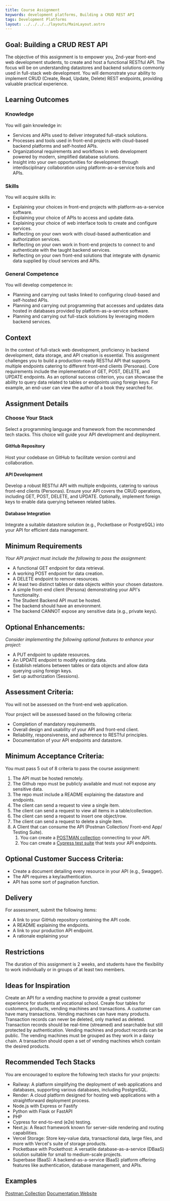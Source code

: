 ```yaml
---
title: Course Assignment
keywords: development platforms, Building a CRUD REST API
tags: Development Platforms
layout: ../../../../layouts/MainLayout.astro
---
```


## Goal: Building a CRUD REST API

The objective of this assignment is to empower you, 2nd-year front-end web development students, to create and host a functional RESTful API. The focus will be on understanding datastores and backend solutions commonly used in full-stack web development. You will demonstrate your ability to implement CRUD (Create, Read, Update, Delete) REST endpoints, providing valuable practical experience.

## Learning Outcomes

### Knowledge

You will gain knowledge in:

- Services and APIs used to deliver integrated full-stack solutions.
- Processes and tools used in front-end projects with cloud-based backend platforms and self-hosted APIs.
- Organizational requirements and workflows in web development powered by modern, simplified database solutions.
- Insight into your own opportunities for development through interdisciplinary collaboration using platform-as-a-service tools and APIs.

### Skills

You will acquire skills in:

- Explaining your choices in front-end projects with platform-as-a-service software.
- Explaining your choice of APIs to access and update data.
- Explaining your choice of web interface tools to create and configure services.
- Reflecting on your own work with cloud-based authentication and authorization services.
- Reflecting on your own work in front-end projects to connect to and authenticate with the taught backend services.
- Reflecting on your own front-end solutions that integrate with dynamic data supplied by cloud services and APIs.

### General Competence

You will develop competence in:

- Planning and carrying out tasks linked to configuring cloud-based and self-hosted APIs.
- Planning and carrying out programming that accesses and updates data hosted in databases provided by platform-as-a-service software.
- Planning and carrying out full-stack solutions by leveraging modern backend services.

## Context

In the context of full-stack web development, proficiency in backend development, data storage, and API creation is essential. This assignment challenges you to build a production-ready RESTful API that supports multiple endpoints catering to different front-end clients (Personas). Core requirements include the implementation of GET, POST, DELETE, and UPDATE endpoints. As an optional success criterion, you can showcase the ability to query data related to tables or endpoints using foreign keys. For example, an end-user can view the author of a book they searched for.

## Assignment Details

### Choose Your Stack

Select a programming language and framework from the recommended tech stacks. This choice will guide your API development and deployment.

#### GitHub Repository

Host your codebase on GitHub to facilitate version control and collaboration.

#### API Development

Develop a robust RESTful API with multiple endpoints, catering to various front-end clients (Personas). Ensure your API covers the CRUD operations, including GET, POST, DELETE, and UPDATE. Optionally, implement foreign keys to enable data querying between related tables.

#### Database Integration

Integrate a suitable datastore solution (e.g., Pocketbase or PostgreSQL) into your API for efficient data management.

## Minimum Requirements

_Your API project must include the following to pass the assignment:_

- A functional GET endpoint for data retrieval.
- A working POST endpoint for data creation.
- A DELETE endpoint to remove resources.
- At least two distinct tables or data objects within your chosen datastore.
- A simple front-end client (Persona) demonstrating your API's functionality.
- The Student Backend API must be hosted.
- The backend should have an environment.
- The backend CANNOT expose any sensitive data (e.g., private keys).

## Optional Enhancements:

_Consider implementing the following optional features to enhance your project:_

- A PUT endpoint to update resources.
- An UPDATE endpoint to modify existing data.
- Establish relations between tables or data objects and allow data querying using foreign keys.
- Set up authorization (Sessions).

## Assessment Criteria:

You will not be assessed on the front-end web application.

Your project will be assessed based on the following criteria:

- Completion of mandatory requirements.
- Overall design and usability of your API and front-end client.
- Reliability, responsiveness, and adherence to RESTful principles.
- Documentation of your API endpoints and datastore.

## Minimum Acceptance Criteria:

You must pass 5 out of 8 criteria to pass the course assignment:

1. The API must be hosted remotely.
2. The Github repo must be publicly available and must not expose any sensitive data.
3. The repo must include a README explaining the datastore and endpoints.
4. The client can send a request to view a single item.
5. The client can send a request to view all items in a table/collection.
6. The client can send a request to insert one object/row.
7. The client can send a request to delete a single item.
8. A Client that can consume the API (Postman Collection/ Front-end App/ Testing Suite).
   1. You can create a [POSTMAN collection](https://www.postman.com/collection/) connecting to your API.
   2. You can create a [Cypress test suite](https://learn.cypress.io/advanced-cypress-concepts/integration-and-api-tests) that tests your API endpoints.

## Optional Customer Success Criteria:

- Create a document detailing every resource in your API (e.g., Swagger).
- The API requires a key/authentication.
- API has some sort of pagination function.

## Delivery

For assessment, submit the following items:

- A link to your GitHub repository containing the API code.
- A README explaining the endpoints.
- A link to your production API endpoint.
- A rationale explaining your

## Restrictions

The duration of this assignment is 2 weeks, and students have the flexibility to work individually or in groups of at least two members.

## Ideas for Inspiration

Create an API for a vending machine to provide a great customer experience for students at vocational school. Create four tables for customers, products, vending machines and transactions. A customer can have many transactions. Vending machines can have many products. Transaction records can never be deleted, only marked as deleted. Transaction records should be real-time (streamed) and searchable but still protected by authentication. Vending machines and product records can be public. The vending machines must be grouped as they work in a daisy chain. A transaction should open a set of vending machines which contain the desired products.

## Recommended Tech Stacks

You are encouraged to explore the following tech stacks for your projects:

- Railway: A platform simplifying the deployment of web applications and databases, supporting various databases, including PostgreSQL.
- Render: A cloud platform designed for hosting web applications with a straightforward deployment process.
- Node.js with Express or Fastify
- Python with Flask or FastAPI
- PHP
- Cypress for end-to-end (e2e) testing.
- Next.js: A React framework known for server-side rendering and routing capabilities.
- Vercel Storage: Store key-value data, transactional data, large files, and more with Vercel's suite of storage products.
- Pocketbase with Pockethost: A versatile database-as-a-service (DBaaS) solution suitable for small to medium-scale projects.
- Superbase (BaaS): A backend-as-a-service (BaaS) platform offering features like authentication, database management, and APIs.

## Examples

[Postman Collection](https://www.postman.com/api-evangelist/workspace/collections/collection/35240-c9013d55-8237-4a7f-b18e-1101ac585e2d)
[Documentation Website](https://sqlzoo.net/wiki/SELECT_basics)

